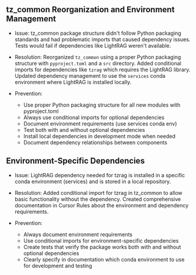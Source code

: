 ## tz_common Reorganization and Environment Management

* Issue: tz_common package structure didn't follow Python packaging standards and had problematic imports that caused dependency issues. Tests would fail if dependencies like LightRAG weren't available.

* Resolution: Reorganized `tz_common` using a proper Python packaging structure with `pyproject.toml` and a `src` directory. Added conditional imports for dependencies like `tzrag` which requires the LightRAG library. Updated dependency management to use the `services` conda environment where LightRAG is installed locally.

* Prevention:
  - Use proper Python packaging structure for all new modules with pyproject.toml
  - Always use conditional imports for optional dependencies
  - Document environment requirements (use services conda env)
  - Test both with and without optional dependencies
  - Install local dependencies in development mode when needed
  - Document dependency relationships between components

## Environment-Specific Dependencies

* Issue: LightRAG dependency needed for tzrag is installed in a specific conda environment (services) and is stored in a local repository.

* Resolution: Added conditional import for tzrag in tz_common to allow basic functionality without the dependency. Created comprehensive documentation in Cursor Rules about the environment and dependency requirements.

* Prevention:
  - Always document environment requirements
  - Use conditional imports for environment-specific dependencies
  - Create tests that verify the package works both with and without optional dependencies
  - Clearly specify in documentation which conda environment to use for development and testing 